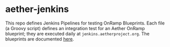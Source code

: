 # aether-jenkins
This repo defines Jenkins Pipelines for testing OnRamp Blueprints.
Each file (a Groovy script) defines an integration test for an
Aether OnRamp blueprint; they are executed daily at `jenkins.aetherproject.org`.
The blueprints are documented [here](https://docs.aetherproject.org/master/onramp/blueprints.html).
